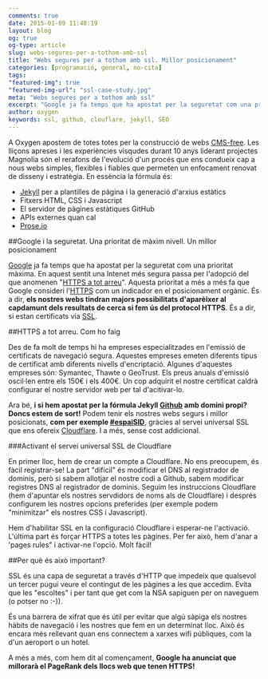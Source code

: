 ```yaml
---
comments: true
date: 2015-01-09 11:48:19
layout: blog
og: true
og-type: article
slug: webs-segures-per-a-tothom-amb-ssl
title: "Webs segures per a tothom amb ssl. Millor posicionament"
categories: [programació, general, no-cita]
tags:
"featured-img": true
"featured-img-url": "ssl-case-study.jpg"
meta: "Webs segures per a tothom amb ssl"
excerpt: "Google ja fa temps que ha apostat per la seguretat com una prioritat màxima. Per tant, els nostres webs tindran majors possibilitats d'aparèixer al capdamunt dels resultats de cerca si fa ús del protocol HTTPS."
author: oxygen
keywords: ssl, github, clouflare, jekyll, SEO
---
```


A Oxygen apostem de totes totes per la construcció de webs [CMS-free](/oxygen-un-web-cms-free). Les lliçons apreses i les experiències visqudes durant 10 anys liderant projectes Magnolia són el rerafons de l'evolució d'un procés que ens condueix cap a nous webs simples, flexibles i fiables que permeten un enfocament renovat de disseny i estratègia. En essència la fórmula és:

- [Jekyll](http://jekyllrb.com/ "Jekyll &bull; Simple, blog-aware, static sites") per a plantilles de pàgina i la generació d'arxius estàtics
- Fitxers HTML, CSS i Javascript
- El servidor de pàgines estàtiques GitHub
- APIs externes quan cal
- [Prose.io](http://prose.io/ "Prose &middot; A Content Editor for GitHub")

##Google i la seguretat. Una prioritat de màxim nivell. Un millor posicionament

[Google](http://googlewebmastercentral.blogspot.com.es/2014/08/https-as-ranking-signal.html "Official Google Webmaster Central Blog: HTTPS as a ranking signal") ja fa temps que ha apostat per la seguretat com una prioritat màxima. En aquest sentit una Intenet més segura passa per l'adopció del que anomenen "[HTTPS a tot arreu](https://www.youtube.com/watch?v=cBhZ6S0PFCY "Google I/O 2014 - HTTPS Everywhere - YouTube")". Aquesta prioritat a més a més fa que Google consideri l'[HTTPS](http://ca.wikipedia.org/wiki/HTTPS "HTTPS - Viquipèdia, l'enciclopèdia lliure") com un indicador en el posicionament orgànic. És a dir, **els nostres webs tindran majors possibilitats d'aparèixer al capdamunt dels resultats de cerca si fem ús del protocol HTTPS**. És a dir, si estan certificats via [SSL](http://en.wikipedia.org/wiki/Transport_Layer_Security "Transport Layer Security - Wikipedia, the free encyclopedia").

##HTTPS a tot arreu. Com ho faig

Des de fa molt de temps hi ha empreses especialitzades en l'emissió de certificats de navegació segura. Aquestes empreses emeten diferents tipus de certificat amb diferents nivells d'encriptació. Algunes d'aquestes empreses són: Symantec, Thawte o GeoTrust. Els preus anuals d'emissió oscil·len entre els 150€ i els 400€. Un cop adquirit el nostre certificat caldrà configurar el nostre servidor web per tal d'acitivar-lo.

Ara bé, **i si hem apostat per la fórmula Jekyll [Github](https://konklone.com/post/github-pages-now-supports-https-so-use-it) amb domini propi? Doncs estem de sort!** Podem tenir els nostres webs segurs i millor posicionats, **com per exemple [#espaiSID](https://www.espaisid.com/)**, gràcies al servei universal SSL que ens ofereix [Cloudflare](https://www.cloudflare.com/index.html). I a més, sense cost addicional.

###Activant el servei universal SSL de Cloudflare

En primer lloc, hem de crear un compte a Cloudflare. No ens preocupem, és fàcil registrar-se! La part "difícil" és modificar el DNS al registrador de dominis, però si sabem allotjar el nostre codi a Github, sabem modificar registres DNS al registrador de dominis. Seguim les instruccions Cloudflare (hem d'apuntar els nostres servdidors de noms als de Cloudflare) i després configurem les nostres opcions preferides (per exemple podem "minimitzar" els nostres CSS i Javascript).

Hem d'habilitar SSL en la configuració Cloudflare i esperar-ne l'activació. L'última part és forçar HTTPS a totes les pàgines. Per fer això, hem d'anar a 'pages rules" i activar-ne l'opció. Molt fàcil!

##Per què és això important?

SSL és una capa de seguretat a través d'HTTP que impedeix que qualsevol un tercer pugui veure el contingut de les pàgines a les que accedim. Evita que les "escoltes" i per tant que get com la NSA sapiguen per on naveguem (o potser no :-)).

És una barrera de xifrat que és útil per evitar que algú sàpiga els nostres hàbits de navegació i les nostres que fem en un determinat lloc. Això és encara més rellevant quan ens connectem a xarxes wifi públiques, com la d'un aeroport o un hotel. 

A més a més, com hem dit al començament, **Google ha anunciat que millorarà el PageRank dels llocs web que tenen HTTPS!**




